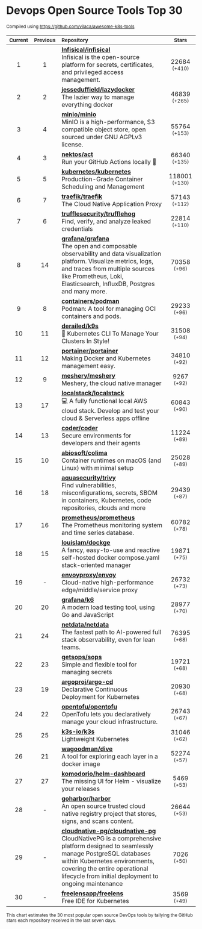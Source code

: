 # Devops Open Source Tools Top 30
<sup>Compiled using https://github.com/vilaca/awesome-k8s-tools</sup>
<div align="center">

|<sub>Current</sub>|<sub>Previous</sub>|<sub>Repository</sub>|<sub>Stars</sub>|
|:---:|:---:|:---|:---:|
|1|1|[**Infisical/infisical**](https://github.com/Infisical/infisical)<br/>Infisical is the open-source platform for secrets, certificates, and privileged access management.|22684 <sup>(+410)</sup>|
|2|2|[**jesseduffield/lazydocker**](https://github.com/jesseduffield/lazydocker)<br/>The lazier way to manage everything docker|46839 <sup>(+265)</sup>|
|3|4|[**minio/minio**](https://github.com/minio/minio)<br/>MinIO is a high-performance, S3 compatible object store, open sourced under GNU AGPLv3 license.|55764 <sup>(+153)</sup>|
|4|3|[**nektos/act**](https://github.com/nektos/act)<br/>Run your GitHub Actions locally 🚀|66340 <sup>(+135)</sup>|
|5|5|[**kubernetes/kubernetes**](https://github.com/kubernetes/kubernetes)<br/>Production-Grade Container Scheduling and Management|118001 <sup>(+130)</sup>|
|6|7|[**traefik/traefik**](https://github.com/traefik/traefik)<br/>The Cloud Native Application Proxy|57143 <sup>(+112)</sup>|
|7|6|[**trufflesecurity/trufflehog**](https://github.com/trufflesecurity/trufflehog)<br/>Find, verify, and analyze leaked credentials|22814 <sup>(+110)</sup>|
|8|14|[**grafana/grafana**](https://github.com/grafana/grafana)<br/>The open and composable observability and data visualization platform. Visualize metrics, logs, and traces from multiple sources like Prometheus, Loki, Elasticsearch, InfluxDB, Postgres and many more. |70358 <sup>(+96)</sup>|
|9|8|[**containers/podman**](https://github.com/containers/podman)<br/>Podman: A tool for managing OCI containers and pods.|29233 <sup>(+96)</sup>|
|10|11|[**derailed/k9s**](https://github.com/derailed/k9s)<br/>🐶 Kubernetes CLI To Manage Your Clusters In Style!|31508 <sup>(+94)</sup>|
|11|12|[**portainer/portainer**](https://github.com/portainer/portainer)<br/>Making Docker and Kubernetes management easy.|34810 <sup>(+92)</sup>|
|12|9|[**meshery/meshery**](https://github.com/meshery/meshery)<br/>Meshery, the cloud native manager|9267 <sup>(+92)</sup>|
|13|17|[**localstack/localstack**](https://github.com/localstack/localstack)<br/>💻 A fully functional local AWS cloud stack. Develop and test your cloud & Serverless apps offline|60843 <sup>(+90)</sup>|
|14|13|[**coder/coder**](https://github.com/coder/coder)<br/>Secure environments for developers and their agents|11224 <sup>(+89)</sup>|
|15|10|[**abiosoft/colima**](https://github.com/abiosoft/colima)<br/>Container runtimes on macOS (and Linux) with minimal setup|25028 <sup>(+89)</sup>|
|16|18|[**aquasecurity/trivy**](https://github.com/aquasecurity/trivy)<br/>Find vulnerabilities, misconfigurations, secrets, SBOM in containers, Kubernetes, code repositories, clouds and more|29439 <sup>(+87)</sup>|
|17|16|[**prometheus/prometheus**](https://github.com/prometheus/prometheus)<br/>The Prometheus monitoring system and time series database.|60782 <sup>(+78)</sup>|
|18|15|[**louislam/dockge**](https://github.com/louislam/dockge)<br/>A fancy, easy-to-use and reactive self-hosted docker compose.yaml stack-oriented manager|19871 <sup>(+75)</sup>|
|19|-|[**envoyproxy/envoy**](https://github.com/envoyproxy/envoy)<br/>Cloud-native high-performance edge/middle/service proxy|26732 <sup>(+73)</sup>|
|20|20|[**grafana/k6**](https://github.com/grafana/k6)<br/>A modern load testing tool, using Go and JavaScript|28977 <sup>(+70)</sup>|
|21|24|[**netdata/netdata**](https://github.com/netdata/netdata)<br/>The fastest path to AI-powered full stack observability, even for lean teams.|76395 <sup>(+68)</sup>|
|22|23|[**getsops/sops**](https://github.com/getsops/sops)<br/>Simple and flexible tool for managing secrets|19721 <sup>(+68)</sup>|
|23|19|[**argoproj/argo-cd**](https://github.com/argoproj/argo-cd)<br/>Declarative Continuous Deployment for Kubernetes|20930 <sup>(+68)</sup>|
|24|22|[**opentofu/opentofu**](https://github.com/opentofu/opentofu)<br/>OpenTofu lets you declaratively manage your cloud infrastructure.|26743 <sup>(+67)</sup>|
|25|25|[**k3s-io/k3s**](https://github.com/k3s-io/k3s)<br/>Lightweight Kubernetes|31046 <sup>(+62)</sup>|
|26|21|[**wagoodman/dive**](https://github.com/wagoodman/dive)<br/>A tool for exploring each layer in a docker image|52274 <sup>(+57)</sup>|
|27|27|[**komodorio/helm-dashboard**](https://github.com/komodorio/helm-dashboard)<br/>The missing UI for Helm - visualize your releases|5469 <sup>(+53)</sup>|
|28|-|[**goharbor/harbor**](https://github.com/goharbor/harbor)<br/>An open source trusted cloud native registry project that stores, signs, and scans content.|26644 <sup>(+53)</sup>|
|29|-|[**cloudnative-pg/cloudnative-pg**](https://github.com/cloudnative-pg/cloudnative-pg)<br/>CloudNativePG is a comprehensive platform designed to seamlessly manage PostgreSQL databases within Kubernetes environments, covering the entire operational lifecycle from initial deployment to ongoing maintenance|7026 <sup>(+50)</sup>|
|30|-|[**freelensapp/freelens**](https://github.com/freelensapp/freelens)<br/>Free IDE for Kubernetes|3569 <sup>(+49)</sup>|


</div>

<sub>This chart estimates the 30 most popular open source DevOps tools by tallying the GitHub stars each repository received in the last seven days.</sub>
